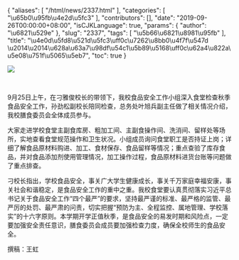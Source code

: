 {
    "aliases": [
        "/html/news/2337.html"
    ],
    "categories": [
        "\u65b0\u95fb\u4e2d\u5fc3"
    ],
    "contributors": [],
    "date": "2019-09-26T00:00:00+08:00",
    "isCJKLanguage": true,
    "params": {
        "author": "\u6821\u529e"
    },
    "slug": "2337",
    "tags": [
        "\u5b66\u6821\u8981\u95fb"
    ],
    "title": "\u4e0d\u5fd8\u521d\u5fc3\uff0c\u7262\u8bb0\u4f7f\u547d \u2014\u2014\u628a\u63a7\u98df\u54c1\u5b89\u5168\uff0c\u62a4\u822a\u5e08\u751f\u5065\u5eb7",
    "toc": true
}

![](https://cdn.tfls.online/mirror/full/de243f850094064eaa3a3a5e951b01fa1b2c77ee.jpg)




      




 9月25日上午，在刁雅俊校长的带领下，我校食品安全工作小组深入食堂检查秋季食品安全工作，孙劲松副校长陪同检查，总务处叶旭兵副主任做了相关情况介绍，我校膳食委员会全体成员参与。




 大家走进学校食堂主副食库房、粗加工间、主副食操作间、洗消间、留样处等场所，实地查看食堂规范操作和卫生状况。小组成员询问食堂职工是否持证上岗；详细了解食品原材料购进、加工、食材保存、食品留样等情况；重点查验了库存食品，并对食品添加剂使用管理情况，加工操作过程，食品原材料进货台账等问题做了重点排查。




 刁校长指出，学校食品安全，事关广大学生健康成长，事关千万家庭幸福安康，事关社会和谐稳定，是食品安全工作的重中之重。我校食堂要认真贯彻落实习近平总书记关于食品安全工作“四个最严”的要求，坚持最严谨的标准、最严格的监管、最严厉的处罚、最严肃的问责，切实把握“预防为主、全程监控、属地管理、学校落实”的十六字原则。本学期开学正值秋季，是食品安全的易发时期和风险点，一定要加强安全责任意识，膳食委员会成员要加强检查力度，确保全校师生的食品安全。




 撰稿：王虹




  



